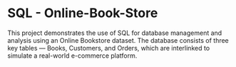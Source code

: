 # SQL - Online-Book-Store
This project demonstrates the use of SQL for database management and analysis using an Online Bookstore dataset. The database consists of three key tables — Books, Customers, and Orders, which are interlinked to simulate a real-world e-commerce platform.
